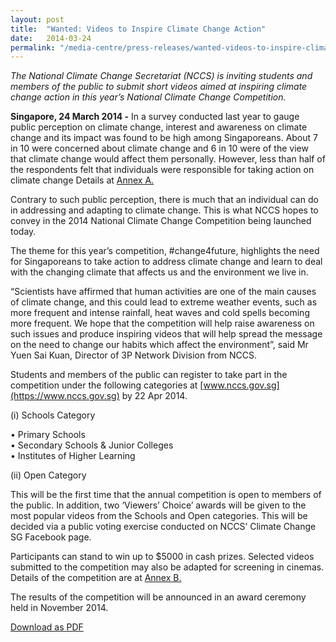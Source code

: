 ```yaml
---
layout: post
title:  "Wanted: Videos to Inspire Climate Change Action"
date:   2014-03-24
permalink: "/media-centre/press-releases/wanted-videos-to-inspire-climate-change-action"
---
```


_The National Climate Change Secretariat (NCCS) is inviting students and members of the public to submit short videos aimed at inspiring climate change action in this year’s National Climate Change Competition._

**Singapore, 24 March 2014 -** In a survey conducted last year to gauge public perception on climate change, interest and awareness on climate change and its impact was found to be high among Singaporeans. About 7 in 10 were concerned about climate change and 6 in 10 were of the view that climate change would affect them personally. However, less than half of the respondents felt that individuals were responsible for taking action on climate change Details at [Annex A.](https://github.com/isomerpages/isomerpages-stratgroup/raw/master/images/Press%20Release%20images/videos-to-inspire-climate-change-action-annex-a.pdf)

Contrary to such public perception, there is much that an individual can do in addressing and adapting to climate change. This is what NCCS hopes to convey in the 2014 National Climate Change Competition being launched today.

The theme for this year’s competition, #change4future, highlights the need for Singaporeans to take action to address climate change and learn to deal with the changing climate that affects us and the environment we live in.

“Scientists have affirmed that human activities are one of the main causes of climate change, and this could lead to extreme weather events, such as more frequent and intense rainfall, heat waves and cold spells becoming more frequent. We hope that the competition will help raise awareness on such issues and produce inspiring videos that will help spread the message on the need to change our habits which affect the environment”, said Mr Yuen Sai Kuan, Director of 3P Network Division from NCCS.

Students and members of the public can register to take part in the competition under the following categories at [www.nccs.gov.sg](https://www.nccs.gov.sg) by 22 Apr 2014.

(i) Schools Category

• Primary Schools  
• Secondary Schools & Junior Colleges  
• Institutes of Higher Learning  

(ii) Open Category  

This will be the first time that the annual competition is open to members of the public. In addition, two ‘Viewers’ Choice’ awards will be given to the most popular videos from the Schools and Open categories. This will be decided via a public voting exercise conducted on NCCS’ Climate Change SG Facebook page.

Participants can stand to win up to $5000 in cash prizes. Selected videos submitted to the competition may also be adapted for screening in cinemas. Details of the competition are at [Annex B.](https://github.com/isomerpages/isomerpages-stratgroup/raw/master/images/Press%20Release%20images/videos-to-inspire-climate-change-action-annex-b.pdf)

The results of the competition will be announced in an award ceremony held in November 2014.

[Download as PDF](https://github.com/isomerpages/isomerpages-stratgroup/raw/master/images/Press%20Release%20images/wanted-videos-to-inspire-climate-change-action.pdf) 
